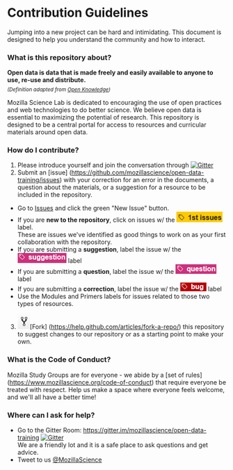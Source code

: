 # Contribution Guidelines

Jumping into a new project can be hard and intimidating. This document is designed to help you understand the community and how to interact.

### What is this repository about?  
**Open data is data that is made freely and easily available to anyone to use, re-use and distribute.**  
<sub>*(Definition adapted from [Open Knowledge](http://opendatahandbook.org/guide/en/what-is-open-data/))*</sub>

Mozilla Science Lab is dedicated to encouraging the use of open practices and web technologies to do better science.  We believe open data is essential to maximizing the potential of research. This repository is designed to be a central portal for access to resources and curricular materials around open data.

### How do I contribute?
1. Please introduce yourself and join the conversation through [![Gitter](https://badges.gitter.im/mozillascience/open-data-training.svg)](https://gitter.im/mozillascience/open-data-training?utm_source=badge&utm_medium=badge&utm_campaign=pr-badge)
2. Submit an [issue] (https://github.com/mozillascience/open-data-training/issues) with your correction for an error in the documents, a question about the materials, or a suggestion for a resource to be included in the repository.
  * Go to [Issues](https://github.com/mozillascience/open-data-training/issues) and click the green "New Issue" button.
  * If you are **new to the repository**, click on issues w/ the ![1st issues](/assets/images/1stIssues.png) label.  
    These are issues we've identified as good things to work on as your first collaboration with the repository.
  * If you are submitting a **suggestion**, label the issue w/ the ![suggestions](/assets/images/suggestion.png)  label
  * If you are submitting a **question**, label the issue w/ the ![question](/assets/images/question.png)  label
  * If you are submitting a **correction**, label the issue w/ the ![bug](/assets/images/bug.png)  label
  * Use the Modules and Primers labels for issues related to those two types of resources.
3. ![Fork icon](/assets/images/Fork.gif)[Fork] (https://help.github.com/articles/fork-a-repo/) this repository to suggest changes to our repository or as a starting point to make your own.

### What is the Code of Conduct?
Mozilla Study Groups are for everyone - we abide by a [set of rules] (https://www.mozillascience.org/code-of-conduct) that require everyone be treated with respect. Help us make a space where everyone feels welcome, and we'll all have a better time!

### Where can I ask for help? 
* Go to the Gitter Room: https://gitter.im/mozillascience/open-data-training [![Gitter](https://badges.gitter.im/Join%20Chat.svg)](https://gitter.im/mozillascience/open-data-training?utm_source=badge&utm_medium=badge&utm_campaign=pr-badge)  
We are a friendly lot and it is a safe place to ask questions and get advice.  
* Tweet to us [@MozillaScience](https://twitter.com/MozillaScience)

